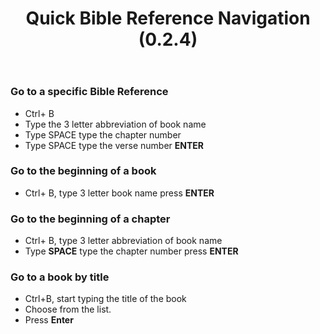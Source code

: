 ﻿---
title: Quick Bible Reference Navigation (0.2.4)
---
### Go to a specific Bible Reference

-  Ctrl+ B
-  Type the 3 letter abbreviation of book name
-  Type SPACE type the chapter number
-  Type SPACE type the verse number **ENTER**

### Go to the beginning of a book

-  Ctrl+ B, type 3 letter book name press **ENTER**

### Go to the beginning of a chapter

-  Ctrl+ B, type 3 letter abbreviation of book name
-  Type **SPACE** type the chapter number press **ENTER**

### Go to a book by title

-  Ctrl+B, start typing the title of the book
-  Choose from the list.
-  Press **Enter**
